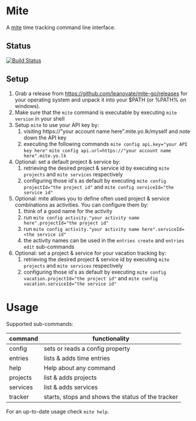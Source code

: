 # Mite

A [mite](https://mite.yo.lk/en/) time tracking command line interface.

## Status

[![Build Status](https://travis-ci.org/leanovate/mite-go.svg?branch=master)](https://travis-ci.org/leanovate/mite-go)

## Setup

1. Grab a release from https://github.com/leanovate/mite-go/releases for your operating system and unpack it into your
$PATH (or %PATH% on windows).
2. Make sure that the `mite` command is executable by executing `mite version` in your shell
3. Setup `mite` to use your API key by:
   1. visiting https://"your account name here".mite.yo.lk/myself and note down the API key
   2. executing the following commands
   `mite config api.key="your API key here"`
   `mite config api.url=https://"your account name here".mite.yo.lk`
4. Optional: set a default project & service by:
   1. retrieving the desired project & service id by executing `mite projects` and `mite services` respectively
   2. configuring those id's as default by executing `mite config projectId="the project id"` and `mite config serviceId="the service id"`
5. Optional: mite allows you to define often used project & service combinations as activities. You can configure them by:
   1. think of a good name for the activity
   2. run `mite config activity."your activity name here".projectId="the project id"`
   3. run `mite config activity."your activity name here".serviceId=<the service id"`
   4. the activity names can be used in the `entries create` and `entries edit` sub-commands
6. Optional: set a project & service for your vacation tracking by:
   1. retrieving the desired project & service id by executing `mite projects` and `mite services` respectively
   2. configuring those id's as default by executing `mite config vacation.projectId="the project id"` and `mite config vacation.serviceId="the service id"`

# Usage

Supported sub-commands:

| command  | functionality                                     |
|----------|---------------------------------------------------|
| config   | sets or reads a config property                   |
| entries  | lists & adds time entries                         |
| help     | Help about any command                            |
| projects | list & adds projects                              |
| services | list & adds services                              |
| tracker  | starts, stops and shows the status of the tracker |

For an up-to-date usage check `mite help`.
